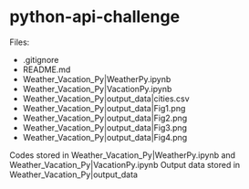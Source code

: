 # python-api-challenge

Files:
- .gitignore
- README.md
- Weather_Vacation_Py|WeatherPy.ipynb
- Weather_Vacation_Py|VacationPy.ipynb
- Weather_Vacation_Py|output_data|cities.csv
- Weather_Vacation_Py|output_data|Fig1.png
- Weather_Vacation_Py|output_data|Fig2.png
- Weather_Vacation_Py|output_data|Fig3.png
- Weather_Vacation_Py|output_data|Fig4.png


Codes stored in Weather_Vacation_Py|WeatherPy.ipynb and Weather_Vacation_Py|VacationPy.ipynb
Output data stored in Weather_Vacation_Py|output_data